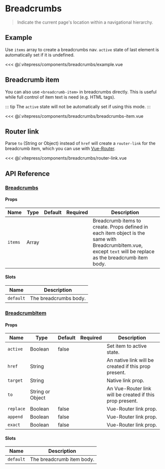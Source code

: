 # Breadcrumbs

> Indicate the current page's location within a navigational hierarchy.

## Example

Use `items` array to create a breadcrumbs nav. `active` state of last element is automatically set if it is undefined.

<DemoWrapper><breadcrumbs-example/></DemoWrapper>

<<< @/.vitepress/components/breadcrumbs/example.vue

## Breadcrumb item

You can also use `<breadcrumb-item>` in breadcrumbs directly. This is useful while full control of item text is need (e.g. HTML tags).

::: tip
The `active` state will not be automatically set if using this mode.
:::

<DemoWrapper><breadcrumbs-breadcrumbs-item/></DemoWrapper>

<<< @/.vitepress/components/breadcrumbs/breadcrumbs-item.vue

## Router link

Parse `to` (String or Object) instead of `href` will create a `router-link` for the breadcrumb item, which you can use with [Vue-Router](https://router.vuejs.org/).

<DemoWrapper><breadcrumbs-router-link/></DemoWrapper>

<<< @/.vitepress/components/breadcrumbs/router-link.vue

## API Reference

### [Breadcrumbs](https://github.com/suralabs/vancedvuecedvue/blob/1.x/src/components/breadcrumbs/Breadcrumbs.js)

#### Props

| Name    | Type  | Default | Required | Description                                                                                                                                                   |
|---------|-------|---------|----------|---------------------------------------------------------------------------------------------------------------------------------------------------------------|
| `items` | Array |         |          | Breadcrumb items to create. Props defined in each item object is the same with BreadcrumbItem.vue, except `text` will be replace as the breadcrumb item body. |

#### Slots

| Name      | Description           |
|-----------|-----------------------|
| `default` | The breadcrumbs body. |

### [BreadcrumbItem](https://github.com/suralabs/vancedvue/blob/1.x/src/components/breadcrumbs/BreadcrumbItem.js)

#### Props

| Name      | Type             | Default | Required | Description                                              |
|-----------|------------------|---------|----------|----------------------------------------------------------|
| `active`  | Boolean          | false   |          | Set item to active state.                                |
| `href`    | String           |         |          | An native link will be created if this prop present.     |
| `target`  | String           |         |          | Native link prop.                                        |
| `to`      | String or Object |         |          | An Vue-Router link will be created if this prop present. |
| `replace` | Boolean          | false   |          | Vue-Router link prop.                                    |
| `append`  | Boolean          | false   |          | Vue-Router link prop.                                    |
| `exact`   | Boolean          | false   |          | Vue-Router link prop.                                    |

#### Slots

| Name      | Description               |
|-----------|---------------------------|
| `default` | The breadcrumb item body. |
